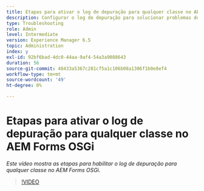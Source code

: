 ```yaml
---
title: Etapas para ativar o log de depuração para qualquer classe no AEM Forms OSGi
description: Configurar o log de depuração para solucionar problemas do AEM Forms OSGi
type: Troubleshooting
role: Admin
level: Intermediate
version: Experience Manager 6.5
topic: Administration
index: y
exl-id: 92bf6bad-4dc0-44aa-9af4-54a3a9088643
duration: 56
source-git-commit: 48433a5367c281cf5a1c106b08a1306f1b0e8ef4
workflow-type: tm+mt
source-wordcount: '49'
ht-degree: 0%

---
```


# Etapas para ativar o log de depuração para qualquer classe no AEM Forms OSGi

*Este vídeo mostra as etapas para habilitar o log de depuração para qualquer classe no AEM Forms OSGi.*

>[!VIDEO](https://video.tv.adobe.com/v/335521?quality=12&learn=on)

